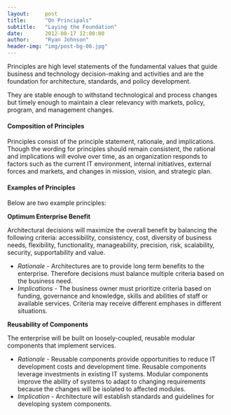 ```yaml
---
layout:     post
title:      "On Principals"
subtitle:   "Laying the Foundation"
date:       2012-08-17 12:00:00
author:     "Ryan Johnson"
header-img: "img/post-bg-06.jpg"
---
```


Principles are high level statements of the fundamental values that guide business and technology decision-making and activities and are the foundation for architecture, standards, and policy development.

They are stable enough to withstand technological and process changes but timely enough to maintain a clear relevancy with markets, policy, program, and management changes.

#### Composition of Principles

Principles consist of the principle statement, rationale, and implications. Though the wording for principles should remain consistent, the rational and implications will evolve over time, as an organization responds to factors such as the current IT environment, internal initiatives, external forces and markets, and changes in mission, vision, and strategic plan.

#### Examples of Principles

Below are two example principles:

<p><strong>Optimum Enterprise Benefit</strong>

<p>Architectural decisions will maximize the overall benefit by balancing the following criteria: accessibility, consistency, cost, diversity of business needs, flexibility, functionality, manageability, precision, risk, scalability, security, supportability and value.

<ul>
	<li><em>Rationale</em> - Architectures are to provide long term benefits to the enterprise. Therefore decisions must balance multiple criteria based on the business need.</li>
	<li><em>Implications</em> - The business owner must prioritize criteria based on funding, governance and knowledge, skills and abilities of staff or available services. Criteria may receive different emphases in different situations.</li>
</ul>

<p><strong>Reusability of Components</strong>

<p>The enterprise will be built on loosely-coupled, reusable modular components that implement services.

<ul>
	<li><em>Rationale</em> - Reusable components provide opportunities to reduce IT development costs and development time. Reusable components leverage investments in existing IT systems. Modular components improve the ability of systems to adapt to changing requirements because the changes will be isolated to affected modules.</li>
	<li><em>Implication</em> - Architecture will establish standards and guidelines for developing system components.</li>
</ul>